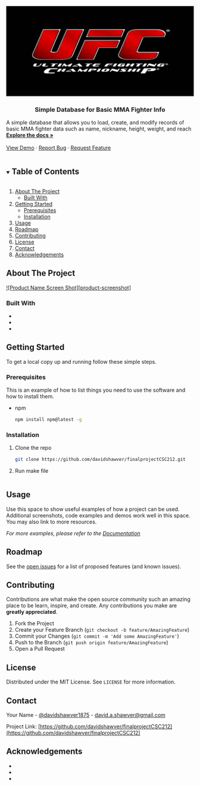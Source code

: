 <img src="https://github.com/DavidShawver/finalprojectCSC212/blob/master/download.jpg">
<br />
<p align="center">
  <a href="https://github.com/davidshawver/finalprojectCSC212" width="437" height="210" alt="Computer Hope">
  </a>

  <h3 align="center">Simple Database for Basic MMA Fighter Info</h3>

  <p align="left">
    A simple database that allows you to load, create, and modify records of basic MMA fighter data such as name, nickname, height, weight, and reach
    <br />
    <a href="https://github.com/davidshawver/finalprojectCSC212/"><strong>Explore the docs »</strong></a>
    <br />
    <br />
    <a href="https://github.com/davidshawver/finalprojectCSC212">View Demo</a>
    ·
    <a href="https://github.com/davidshawver/finalprojectCSC212/issues">Report Bug</a>
    ·
    <a href="https://github.com/davidshawver/finalprojectCSC212/issues">Request Feature</a>
  </p>
</p>



<!-- TABLE OF CONTENTS -->
<details open="open">
  <summary><h2 style="display: inline-block">Table of Contents</h2></summary>
  <ol>
    <li>
      <a href="#about-the-project">About The Project</a>
      <ul>
        <li><a href="#built-with">Built With</a></li>
      </ul>
    </li>
    <li>
      <a href="#getting-started">Getting Started</a>
      <ul>
        <li><a href="#prerequisites">Prerequisites</a></li>
        <li><a href="#installation">Installation</a></li>
      </ul>
    </li>
    <li><a href="#usage">Usage</a></li>
    <li><a href="#roadmap">Roadmap</a></li>
    <li><a href="#contributing">Contributing</a></li>
    <li><a href="#license">License</a></li>
    <li><a href="#contact">Contact</a></li>
    <li><a href="#acknowledgements">Acknowledgements</a></li>
  </ol>
</details>



<!-- ABOUT THE PROJECT -->
## About The Project

[![Product Name Screen Shot][product-screenshot]](https://example.com)

### Built With

* []()
* []()
* []()



<!-- GETTING STARTED -->
## Getting Started

To get a local copy up and running follow these simple steps.

### Prerequisites

This is an example of how to list things you need to use the software and how to install them.
* npm
  ```sh
  npm install npm@latest -g
  ```

### Installation

1. Clone the repo
   ```sh
   git clone https://github.com/davidshawver/finalprojectCSC212.git
   ```
2. Run make file
   ```make
   ```



<!-- USAGE EXAMPLES -->
## Usage

Use this space to show useful examples of how a project can be used. Additional screenshots, code examples and demos work well in this space. You may also link to more resources.

_For more examples, please refer to the [Documentation](https://example.com)_



<!-- ROADMAP -->
## Roadmap

See the [open issues](https://github.com/davidshawver/finalprojectCSC212/issues) for a list of proposed features (and known issues).



<!-- CONTRIBUTING -->
## Contributing

Contributions are what make the open source community such an amazing place to be learn, inspire, and create. Any contributions you make are **greatly appreciated**.

1. Fork the Project
2. Create your Feature Branch (`git checkout -b feature/AmazingFeature`)
3. Commit your Changes (`git commit -m 'Add some AmazingFeature'`)
4. Push to the Branch (`git push origin feature/AmazingFeature`)
5. Open a Pull Request



<!-- LICENSE -->
## License

Distributed under the MIT License. See `LICENSE` for more information.



<!-- CONTACT -->
## Contact

Your Name - [@davidshawver1875](https://twitter.com/davidshawver1875) - david.a.shawver@gmail.com

Project Link: [https://github.com/davidshawver/finalprojectCSC212](https://github.com/davidshawver/finalprojectCSC212)



<!-- ACKNOWLEDGEMENTS -->
## Acknowledgements

* []()
* []()
* []()





<!-- MARKDOWN LINKS & IMAGES -->
<!-- https://www.markdownguide.org/basic-syntax/#reference-style-links -->
[contributors-shield]: https://img.shields.io/github/contributors/othneildrew/Best-README-Template.svg?style=flat-square
[contributors-url]: https://github.com/davidshawver/finalprojectCSC212/graphs/contributors
[linkedin-shield]: https://img.shields.io/badge/-LinkedIn-black.svg?style=for-the-badge&logo=linkedin&colorB=555
[linkedin-url]: https://linkedin.com/in/davidshawver

